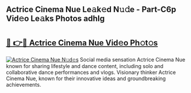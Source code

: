 ## Actrice Cinema Nue Le𝚊k𝚎d N𝚞𝚍e - Part-C6p Vid𝚎o Le𝚊ks Photos adhIg

# <h2><a href="http://fb6kfd.evod.top/?m=Actrice+Cinema+Nue">🔗 👉🔴 Actrice Cinema Nue Vid𝚎o Ph𝚘t𝚘s</a></h2>

[![Actrice Cinema Nue N𝚞d𝚎s](https://i.imgur.com/8V9OHl7.gif)](http://fb6kfd.evod.top/?m=Actrice+Cinema+Nue)
Social media sensation Actrice Cinema Nue known for sharing lifestyle and dance content, including solo and collaborative dance performances and vlogs. Visionary thinker Actrice Cinema Nue, known for their innovative ideas and groundbreaking achievements. 

